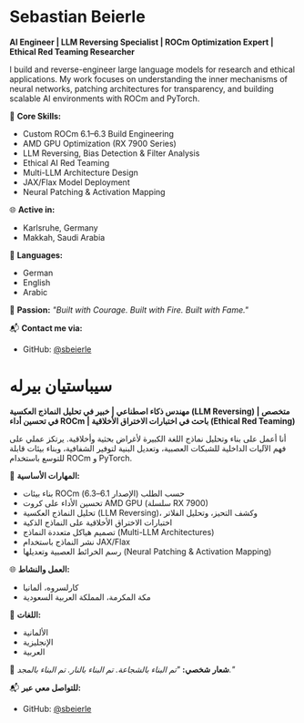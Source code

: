 # Sebastian Beierle

**AI Engineer | LLM Reversing Specialist | ROCm Optimization Expert | Ethical Red Teaming Researcher**

I build and reverse-engineer large language models for research and ethical applications. My work focuses on understanding the inner mechanisms of neural networks, patching architectures for transparency, and building scalable AI environments with ROCm and PyTorch.

🔧 **Core Skills:**
- Custom ROCm 6.1–6.3 Build Engineering
- AMD GPU Optimization (RX 7900 Series)
- LLM Reversing, Bias Detection & Filter Analysis
- Ethical AI Red Teaming
- Multi-LLM Architecture Design
- JAX/Flax Model Deployment
- Neural Patching & Activation Mapping

🌐 **Active in:**
- Karlsruhe, Germany
- Makkah, Saudi Arabia

💬 **Languages:**
- German
- English
- Arabic

🚀 **Passion:** *"Built with Courage. Built with Fire. Built with Fame."*

📬 **Contact me via:**
- GitHub: [@sbeierle](https://github.com/sbeierle) 


# سيباستيان بيرله

**مهندس ذكاء اصطناعي | خبير في تحليل النماذج العكسية (LLM Reversing) | متخصص في تحسين أداء ROCm | باحث في اختبارات الاختراق الأخلاقية (Ethical Red Teaming)**

أنا أعمل على بناء وتحليل نماذج اللغة الكبيرة لأغراض بحثية وأخلاقية. يرتكز عملي على فهم الآليات الداخلية للشبكات العصبية، وتعديل البنية لتوفير الشفافية، وبناء بيئات قابلة للتوسع باستخدام ROCm و PyTorch.

🔧 **المهارات الأساسية:**
- بناء بيئات ROCm حسب الطلب (الإصدار 6.1–6.3)
- تحسين الأداء على كروت AMD GPU (سلسلة RX 7900)
- تحليل النماذج العكسية (LLM Reversing)، وكشف التحيز، وتحليل الفلاتر
- اختبارات الاختراق الأخلاقية على النماذج الذكية
- تصميم هياكل متعددة النماذج (Multi-LLM Architectures)
- نشر النماذج باستخدام JAX/Flax
- رسم الخرائط العصبية وتعديلها (Neural Patching & Activation Mapping)

🌐 **العمل والنشاط:**
- كارلسروه، ألمانيا
- مكة المكرمة، المملكة العربية السعودية

💬 **اللغات:**
- الألمانية
- الإنجليزية
- العربية

🚀 **شعار شخصي:** *"تم البناء بالشجاعة. تم البناء بالنار. تم البناء بالمجد."*

📬 **للتواصل معي عبر:**
- GitHub: [@sbeierle](https://github.com/sbeierle) 

